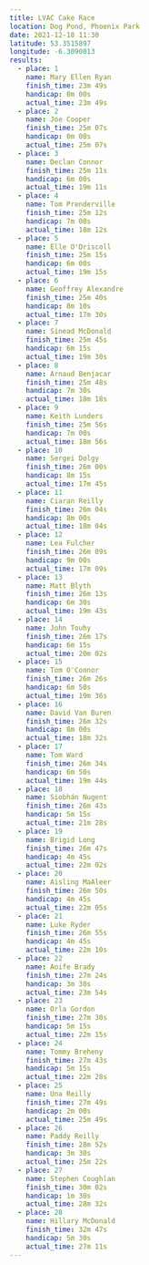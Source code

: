 ```yaml
---
title: LVAC Cake Race
location: Dog Pond, Phoenix Park
date: 2021-12-18 11:30
latitude: 53.3515897
longitude: -6.3090013
results:
  - place: 1
    name: Mary Ellen Ryan
    finish_time: 23m 49s
    handicap: 0m 00s
    actual_time: 23m 49s
  - place: 2
    name: Joe Cooper
    finish_time: 25m 07s
    handicap: 0m 00s
    actual_time: 25m 07s
  - place: 3
    name: Declan Connor
    finish_time: 25m 11s
    handicap: 6m 00s
    actual_time: 19m 11s
  - place: 4
    name: Tom Prenderville
    finish_time: 25m 12s
    handicap: 7m 00s
    actual_time: 18m 12s
  - place: 5
    name: Elle O'Driscoll
    finish_time: 25m 15s
    handicap: 6m 00s
    actual_time: 19m 15s
  - place: 6
    name: Geoffrey Alexandre
    finish_time: 25m 40s
    handicap: 8m 10s
    actual_time: 17m 30s
  - place: 7
    name: Sinead McDonald
    finish_time: 25m 45s
    handicap: 6m 15s
    actual_time: 19m 30s
  - place: 8
    name: Arnaud Benjacar
    finish_time: 25m 48s
    handicap: 7m 30s
    actual_time: 18m 18s
  - place: 9
    name: Keith Lunders
    finish_time: 25m 56s
    handicap: 7m 00s
    actual_time: 18m 56s
  - place: 10
    name: Sergei Dolgy
    finish_time: 26m 00s
    handicap: 8m 15s
    actual_time: 17m 45s
  - place: 11
    name: Ciaran Reilly
    finish_time: 26m 04s
    handicap: 8m 00s
    actual_time: 18m 04s
  - place: 12
    name: Lea Fulcher
    finish_time: 26m 09s
    handicap: 9m 00s
    actual_time: 17m 09s
  - place: 13
    name: Matt Blyth
    finish_time: 26m 13s
    handicap: 6m 30s
    actual_time: 19m 43s
  - place: 14
    name: John Touhy
    finish_time: 26m 17s
    handicap: 6m 15s
    actual_time: 20m 02s
  - place: 15
    name: Tom O'Connor
    finish_time: 26m 26s
    handicap: 6m 50s
    actual_time: 19m 36s
  - place: 16
    name: David Van Buren
    finish_time: 26m 32s
    handicap: 8m 00s
    actual_time: 18m 32s
  - place: 17
    name: Tom Ward
    finish_time: 26m 34s
    handicap: 6m 50s
    actual_time: 19m 44s
  - place: 18
    name: Siobhán Nugent
    finish_time: 26m 43s
    handicap: 5m 15s
    actual_time: 21m 28s
  - place: 19
    name: Brigid Long
    finish_time: 26m 47s
    handicap: 4m 45s
    actual_time: 22m 02s
  - place: 20
    name: Aisling MaAleer
    finish_time: 26m 50s
    handicap: 4m 45s
    actual_time: 22m 05s
  - place: 21
    name: Luke Ryder
    finish_time: 26m 55s
    handicap: 4m 45s
    actual_time: 22m 10s
  - place: 22
    name: Aoife Brady
    finish_time: 27m 24s
    handicap: 3m 30s
    actual_time: 23m 54s
  - place: 23
    name: Orla Gordon
    finish_time: 27m 30s
    handicap: 5m 15s
    actual_time: 22m 15s
  - place: 24
    name: Tommy Breheny
    finish_time: 27m 43s
    handicap: 5m 15s
    actual_time: 22m 28s
  - place: 25
    name: Una Reilly
    finish_time: 27m 49s
    handicap: 2m 00s
    actual_time: 25m 49s
  - place: 26
    name: Paddy Reilly
    finish_time: 28m 52s
    handicap: 3m 30s
    actual_time: 25m 22s
  - place: 27
    name: Stephen Coughlan
    finish_time: 30m 02s
    handicap: 1m 30s
    actual_time: 28m 32s
  - place: 28
    name: Hillary McDonald
    finish_time: 32m 47s
    handicap: 5m 30s
    actual_time: 27m 11s
---
```

